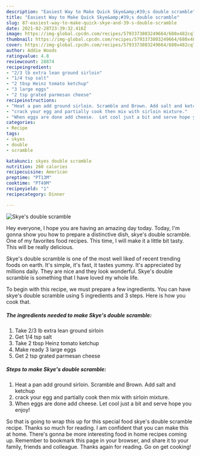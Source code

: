 ```yaml
---
description: "Easiest Way to Make Quick Skye&amp;#39;s double scramble"
title: "Easiest Way to Make Quick Skye&amp;#39;s double scramble"
slug: 87-easiest-way-to-make-quick-skye-and-39-s-double-scramble
date: 2021-02-28T23:39:32.416Z
image: https://img-global.cpcdn.com/recipes/5793373803249664/680x482cq70/skyes-double-scramble-recipe-main-photo.jpg
thumbnail: https://img-global.cpcdn.com/recipes/5793373803249664/680x482cq70/skyes-double-scramble-recipe-main-photo.jpg
cover: https://img-global.cpcdn.com/recipes/5793373803249664/680x482cq70/skyes-double-scramble-recipe-main-photo.jpg
author: Addie Woods
ratingvalue: 4.8
reviewcount: 28874
recipeingredient:
- "2/3 lb extra lean ground sirloin"
- "1/4 tsp salt"
- "2 tbsp Heinz tomato ketchup"
- "3 large eggs"
- "2 tsp grated parmesan cheese"
recipeinstructions:
- "Heat a pan add ground sirloin. Scramble and Brown. Add salt and ketchup"
- "crack your egg and partially cook then mix with sirloin mixture."
- "When eggs are done add cheese.  Let cool just a bit and serve hope you enjoy!"
categories:
- Recipe
tags:
- skyes
- double
- scramble

katakunci: skyes double scramble 
nutrition: 260 calories
recipecuisine: American
preptime: "PT13M"
cooktime: "PT49M"
recipeyield: "1"
recipecategory: Dinner

---
```



![Skye&#39;s double scramble](https://img-global.cpcdn.com/recipes/5793373803249664/680x482cq70/skyes-double-scramble-recipe-main-photo.jpg)

Hey everyone, I hope you are having an amazing day today. Today, I'm gonna show you how to prepare a distinctive dish, skye&#39;s double scramble. One of my favorites food recipes. This time, I will make it a little bit tasty. This will be really delicious.

Skye&#39;s double scramble is one of the most well liked of recent trending foods on earth. It's simple, it's fast, it tastes yummy. It's appreciated by millions daily. They are nice and they look wonderful. Skye&#39;s double scramble is something that I have loved my whole life.




To begin with this recipe, we must prepare a few ingredients. You can have skye&#39;s double scramble using 5 ingredients and 3 steps. Here is how you cook that.

<!--inarticleads1-->

##### The ingredients needed to make Skye&#39;s double scramble:

1. Take 2/3 lb extra lean ground sirloin
1. Get 1/4 tsp salt
1. Take 2 tbsp Heinz tomato ketchup
1. Make ready 3 large eggs
1. Get 2 tsp grated parmesan cheese




<!--inarticleads2-->

##### Steps to make Skye&#39;s double scramble:

1. Heat a pan add ground sirloin. Scramble and Brown. Add salt and ketchup
1. crack your egg and partially cook then mix with sirloin mixture.
1. When eggs are done add cheese.  Let cool just a bit and serve hope you enjoy!




So that is going to wrap this up for this special food skye&#39;s double scramble recipe. Thanks so much for reading. I am confident that you can make this at home. There's gonna be more interesting food in home recipes coming up. Remember to bookmark this page in your browser, and share it to your family, friends and colleague. Thanks again for reading. Go on get cooking!
